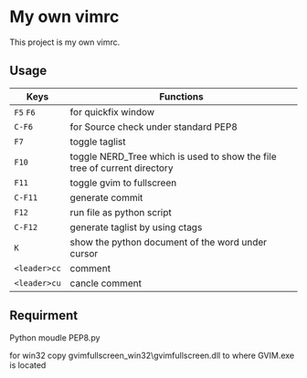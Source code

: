 My own vimrc
============

This project is my own vimrc. 

Usage
----------

Keys |Functions
----|----|
`F5` `F6` |for quickfix window
`C-F6` |for Source check under standard PEP8
`F7` |toggle taglist
`F10` |toggle NERD_Tree which is used to show the file tree of current directory
`F11` |toggle gvim to fullscreen
`C-F11` |generate commit
`F12` |run file as python script
`C-F12` |generate taglist by using ctags
`K` |show the python document of the word under cursor
`<leader>cc` |comment
`<leader>cu` |cancle comment

Requirment
----------

Python moudle PEP8.py

for win32 copy gvimfullscreen_win32\gvimfullscreen.dll to where GVIM.exe is
located
